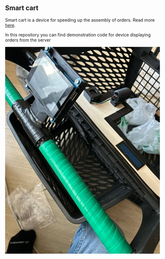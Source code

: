 ## Smart cart
Smart cart is a device for speeding up the assembly of orders. Read more [here](https://github.com/Gugush284/Smart-Cart/tree/main).

In this repository you can find demonstration code for device displaying orders from the server

![](https://github.com/Gugush284/Smart-Cart/blob/89dc21c2b31b22cdab51753f2951cc3f57a45390/IMG_20240608_193601_053.jpg)
